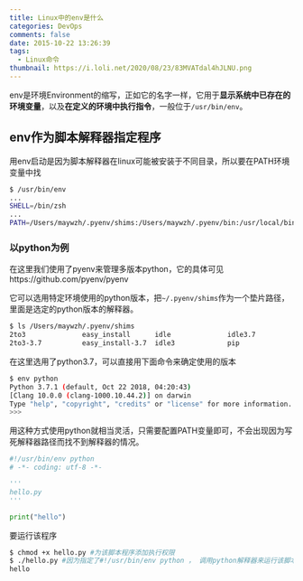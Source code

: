```yaml
---
title: Linux中的env是什么
categories: DevOps
comments: false
date: 2015-10-22 13:26:39
tags:
  - Linux命令
thumbnail: https://i.loli.net/2020/08/23/83MVATdal4hJLNU.png
---
```

env是环境Environment的缩写，正如它的名字一样，它用于**显示系统中已存在的环境变量**，以及**在定义的环境中执行指令**，一般位于`/usr/bin/env`。

<!--more-->

## env作为脚本解释器指定程序

用env启动是因为脚本解释器在linux可能被安装于不同目录，所以要在PATH环境变量中找

```bash
$ /usr/bin/env
...
SHELL=/bin/zsh
...
PATH=/Users/maywzh/.pyenv/shims:/Users/maywzh/.pyenv/bin:/usr/local/bin:/usr/bin:/bin:/usr/sbin:/sbin:/Applications/Wireshark.app/Contents/MacOS

```

### 以python为例

在这里我们使用了pyenv来管理多版本python，它的具体可见https://github.com/pyenv/pyenv

它可以选用特定环境使用的python版本，把`~/.pyenv/shims`作为一个垫片路径，里面是选定的python版本的解释器。

```bash
$ ls /Users/maywzh/.pyenv/shims
2to3              easy_install      idle              idle3.7           pip3              pydoc             pydoc3.7          python-config     python3-config    python3.7-config  python3.7m-config pyvenv-3.7
2to3-3.7          easy_install-3.7  idle3             pip               pip3.7            pydoc3            python            python3           python3.7         python3.7m        pyvenv
```

在这里选用了python3.7，可以直接用下面命令来确定使用的版本

```bash
$ env python
Python 3.7.1 (default, Oct 22 2018, 04:20:43)
[Clang 10.0.0 (clang-1000.10.44.2)] on darwin
Type "help", "copyright", "credits" or "license" for more information.
>>>
```

用这种方式使用python就相当灵活，只需要配置PATH变量即可，不会出现因为写死解释器路径而找不到解释器的情况。

```python
#!/usr/bin/env python
# -*- coding: utf-8 -*-

'''
hello.py
'''

print("hello")
```

要运行该程序

```bash
$ chmod +x hello.py #为该脚本程序添加执行权限
$ ./hello.py #因为指定了#!/usr/bin/env python ， 调用python解释器来运行该脚本程序
hello
```

